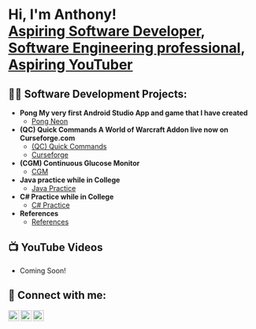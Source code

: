 <h1>Hi, I'm Anthony! <br/><a href="https://github.com/Gadgitz">Aspiring Software Developer</a>, <a href="https://www.linkedin.com/in/anthony-chipner-20104726a/">Software Engineering professional</a>, <a href="http://www.youtube.com/@GadgitzGadgets">Aspiring YouTuber</a></h1>

<h2>👨‍💻 Software Development Projects:</h2>

- <b>Pong My very first Android Studio App and game that I have created</b>
  - [Pong Neon](https://github.com/Gadgitz/Pong)
- <b>(QC) Quick Commands A World of Warcraft Addon live now on Curseforge.com</b>
  - [(QC) Quick Commands](https://github.com/Gadgitz/QuickCommands-Addon)
  - [Curseforge](https://www.curseforge.com/wow/addons/qc-quick-commands)
- <b>(CGM) Continuous Glucose Monitor</b>
  - [CGM](https://github.com/Gadgitz/ContinuousGlucoseMonitor)
- <b>Java practice while in College</b>
  - [Java Practice](https://github.com/Gadgitz/Java-Projects)
- <b>C# Practice while in College</b>
  - [C# Practice](https://github.com/Gadgitz/C-Sharp-Projects)
- <b>References</b>
  - [References](https://github.com/Gadgitz/References)

<h2>📺 YouTube Videos</h2>

- Coming Soon!

<h2> 🤳 Connect with me:</h2>

[<img align="left" alt="AnthonyChipner | YouTube" width="22px" src="https://cdn.jsdelivr.net/npm/simple-icons@v3/icons/youtube.svg" />][youtube]
[<img align="left" alt="AnthonyChipner | LinkedIn" width="22px" src="https://cdn.jsdelivr.net/npm/simple-icons@v3/icons/linkedin.svg" />][linkedin]
[<img align="left" alt="AnthonyChipner | Twitter" width="22px" src="https://cdn.jsdelivr.net/npm/simple-icons@v3/icons/twitter.svg" />][twitter]

[youtube]: http://www.youtube.com/@GadgitzGadgets
[linkedin]: http://www.linkedin.com/in/anthony-chipner-20104726a
[twitter]: http//wwww.twitter.com/Gadgitztv
